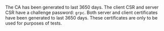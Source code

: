 The CA has been generated to last 3650 days. The client CSR and server CSR have a challenge password: `grpc`. Both server and client certificates have been generated to last 3650 days. These certificates are only to be used for purposes of tests.

